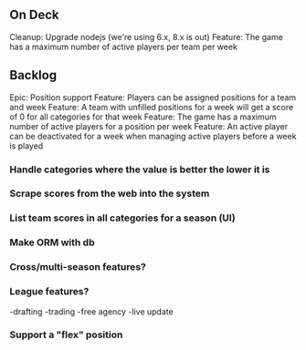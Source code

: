 ## On Deck

Cleanup: Upgrade nodejs (we're using 6.x, 8.x is out)
Feature: The game has a maximum number of active players per team per week

## Backlog

Epic: Position support
	Feature: Players can be assigned positions for a team and week
	Feature: A team with unfilled positions for a week will get a score of 0 for all categories for that week
	Feature: The game has a maximum number of active players for a position per week
Feature: An active player can be deactivated for a week when managing active players before a week is played

### Handle categories where the value is better the lower it is

### Scrape scores from the web into the system

### List team scores in all categories for a season (UI)

### Make ORM with db

### Cross/multi-season features?

### League features?

-drafting
-trading
-free agency
-live update

### Support a "flex" position
